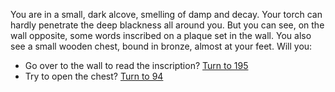 You are in a small, dark alcove, smelling of
damp and decay. Your torch can hardly penetrate 
the deep blackness all around you. But
you can see, on the wall opposite, some words
inscribed on a plaque set in the wall. You also
see a small wooden chest, bound in bronze,
almost at your feet. Will you:

- Go over to the wall to read the inscription? [Turn to 195](195)
- Try to open the chest? [Turn to 94](94)
